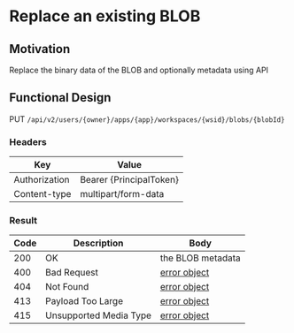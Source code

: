 # Replace an existing BLOB
## Motivation
Replace the binary data of the BLOB and optionally metadata using API

## Functional Design
PUT `/api/v2/users/{owner}/apps/{app}/workspaces/{wsid}/blobs/{blobId}`

### Headers
| Key | Value |
| --- | --- |
| Authorization | Bearer {PrincipalToken} |
| Content-type | multipart/form-data |

### Result
| Code | Description | Body |
| --- | --- | --- |
| 200 | OK | the BLOB metadata |
| 400 | Bad Request | [error object](README.md#errors) |
| 404 | Not Found | [error object](README.md#errors) |
| 413 | Payload Too Large | [error object](README.md#errors) |
| 415 | Unsupported Media Type | [error object](README.md#errors) |
